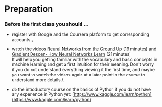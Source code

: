 # Preparation

### Before the first class you should ...

* register with Google and the Coursera platform to get corresponding accounts.\

* watch the videos [Neural Networks from the Ground Up](https://www.youtube.com/watch?v=aircAruvnKk\&list=PLZHQObOWTQDNU6R1\_67000Dx\_ZCJB-3pi\&index=1) (19 minutes) and [Gradient Descen- How Neural Networks Learn](https://www.youtube.com/watch?v=IHZwWFHWa-w\&list=PLZHQObOWTQDNU6R1\_67000Dx\_ZCJB-3pi\&index=2) (21 minutes)\
  It will help you getting familiar with the vocabulary and basic concepts in machine learning and get a first intuition for their meaning. Don't worry if you do not understand everything viewing it the first time, and maybe you want to watch the videos again at a later point in the course to understand more details.\

* do the introductory course on the basics of Python if you do not have any experience in Python yet: [https://www.kaggle.com/learn/python](https://www.kaggle.com/learn/python)
